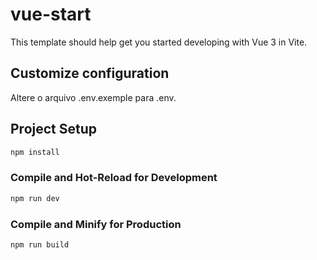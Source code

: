 # vue-start

This template should help get you started developing with Vue 3 in Vite.

## Customize configuration

Altere o arquivo .env.exemple para .env.

## Project Setup

```sh
npm install
```

### Compile and Hot-Reload for Development

```sh
npm run dev
```

### Compile and Minify for Production

```sh
npm run build
```
